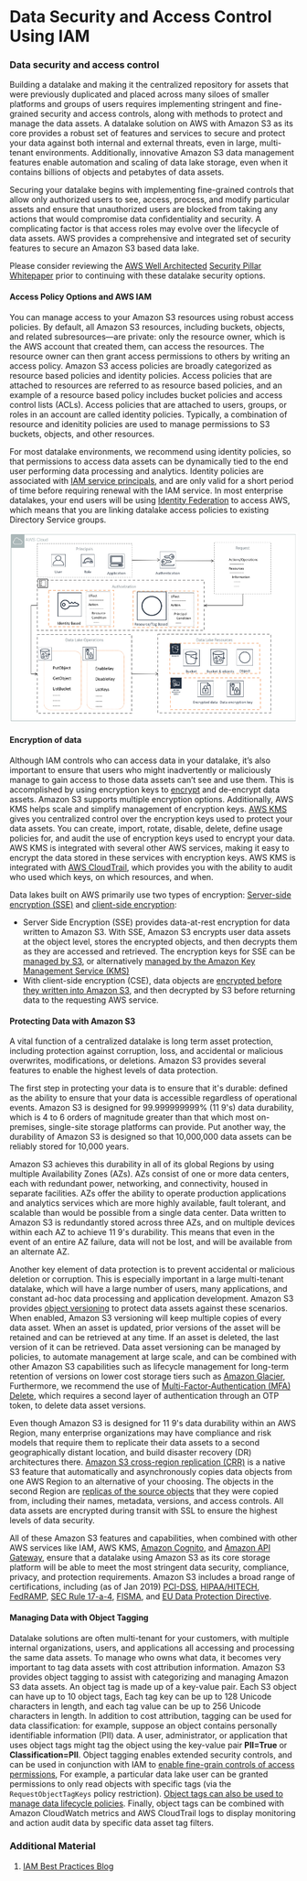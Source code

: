 # Data Security and Access Control Using IAM

### Data security and access control

Building a datalake and making it the centralized repository for assets that were previously duplicated and placed across many siloes of smaller platforms and groups of users requires implementing stringent and fine-grained security and access controls, along with methods to protect and manage the data assets. A datalake solution on AWS with Amazon S3 as its core provides a robust set of features and services to secure and protect your data against both internal and external threats, even in large, multi-tenant environments. Additionally, innovative Amazon S3 data management features enable automation and scaling of data lake storage, even when it contains billions of objects and petabytes of data assets.

Securing your datalake begins with implementing fine-grained controls that allow only authorized users to see, access, process, and modify particular assets and ensure that unauthorized users are blocked from taking any actions that would compromise data confidentiality and security. A complicating factor is that access roles may evolve over the lifecycle of data assets. AWS provides a comprehensive and integrated set of security features to secure an Amazon S3 based data lake.

Please consider reviewing the [AWS Well Architected](https://aws.amazon.com/architecture/well-architected/) [Security Pillar Whitepaper](https://d1.awsstatic.com/whitepapers/architecture/AWS-Security-Pillar.pdf) prior to continuing with these datalake security options.

#### Access Policy Options and AWS IAM

You can manage access to your Amazon S3 resources using robust access policies. By default, all Amazon S3 resources, including buckets, objects, and related subresources—are private: only the resource owner, which is the AWS account that created them, can access the resources. The resource owner can then grant access permissions to others by writing an access policy. Amazon S3 access policies are broadly categorized as resource based policies and identity policies. Access policies that are attached to resources are referred to as resource based policies, and an example of a resource based policy includes bucket policies and access control lists \(ACLs\). Access policies that are attached to users, groups, or roles in an account are called identity policies. Typically, a combination of resource and idenitity policies are used to manage permissions to S3 buckets, objects, and other resources.

For most datalake environments, we recommend using identity policies, so that permissions to access data assets can be dynamically tied to the end user performing data processing and analytics. Identity policies are associated with [IAM service principals](https://docs.aws.amazon.com/IAM/latest/UserGuide/reference_policies_elements_principal.html), and are only valid for a short period of time before requiring renewal with the IAM service. In most enterprise datalakes, your end users will be using [Identity Federation](https://aws.amazon.com/identity/federation) to access AWS, which means that you are linking datalake access policies to existing Directory Service groups.

![Access Control Using IAM](../.gitbook/assets/image%20%282%29.png)

#### Encryption of data

Although IAM controls who can access data in your datalake, it’s also important to ensure that users who might inadvertently or maliciously manage to gain access to those data assets can’t see and use them. This is accomplished by using encryption keys to [encrypt](https://en.wikipedia.org/wiki/Encryption) and de-encrypt data assets. Amazon S3 supports multiple encryption options. Additionally, AWS KMS helps scale and simplify management of encryption keys. [AWS KMS](https://aws.amazon.com/kms/) gives you centralized control over the encryption keys used to protect your data assets. You can create, import, rotate, disable, delete, define usage policies for, and audit the use of encryption keys used to encrypt your data. AWS KMS is integrated with several other AWS services, making it easy to encrypt the data stored in these services with encryption keys. AWS KMS is integrated with [AWS CloudTrail](https://aws.amazon.com/cloudtrail/), which provides you with the ability to audit who used which keys, on which resources, and when.

Data lakes built on AWS primarily use two types of encryption: [Server-side encryption \(SSE\)](https://docs.aws.amazon.com/AmazonS3/latest/dev/UsingServerSideEncryption.html) and [client-side encryption](https://docs.aws.amazon.com/AmazonS3/latest/dev/UsingClientSideEncryption.html):

* Server Side Encryption \(SSE\) provides data-at-rest encryption for data written to Amazon S3. With SSE, Amazon S3 encrypts user data assets at the object level, stores the encrypted objects, and then decrypts them as they are accessed and retrieved. The encryption keys for SSE can be [managed by S3](https://docs.aws.amazon.com/AmazonS3/latest/dev/UsingServerSideEncryption.html), or alternatively [managed by the Amazon Key Management Service \(KMS\)](https://docs.aws.amazon.com/AmazonS3/latest/dev/UsingKMSEncryption.html)
* With client-side encryption \(CSE\), data objects are [encrypted before they written into Amazon S3](https://docs.aws.amazon.com/AmazonS3/latest/dev/ServerSideEncryptionCustomerKeys.html), and then decrypted by S3 before returning data to the requesting AWS service.

#### Protecting Data with Amazon S3

A vital function of a centralized datalake is long term asset protection, including protection against corruption, loss, and accidental or malicious overwrites, modifications, or deletions. Amazon S3 provides several features to enable the highest levels of data protection.

The first step in protecting your data is to ensure that it's durable: defined as the ability to ensure that your data is accessible regardless of operational events. Amazon S3 is designed for 99.999999999% \(11 9's\) data durability, which is 4 to 6 orders of magnitude greater than that which most on-premises, single-site storage platforms can provide. Put another way, the durability of Amazon S3 is designed so that 10,000,000 data assets can be reliably stored for 10,000 years.

Amazon S3 achieves this durability in all of its global Regions by using multiple Availability Zones \(AZs\). AZs consist of one or more data centers, each with redundant power, networking, and connectivity, housed in separate facilities. AZs offer the ability to operate production applications and analytics services which are more highly available, fault tolerant, and scalable than would be possible from a single data center. Data written to Amazon S3 is redundantly stored across three AZs, and on multiple devices within each AZ to achieve 11 9's durability. This means that even in the event of an entire AZ failure, data will not be lost, and will be available from an alternate AZ.

Another key element of data protection is to prevent accidental or malicious deletion or corruption. This is especially important in a large multi-tenant datalake, which will have a large number of users, many applications, and constant ad-hoc data processing and application development. Amazon S3 provides [object versioning](https://docs.aws.amazon.com/AmazonS3/latest/dev/ObjectVersioning.html) to protect data assets against these scenarios. When enabled, Amazon S3 versioning will keep multiple copies of every data asset. When an asset is updated, prior versions of the asset will be retained and can be retrieved at any time. If an asset is deleted, the last version of it can be retrieved. Data asset versioning can be managed by policies, to automate management at large scale, and can be combined with other Amazon S3 capabilities such as lifecycle management for long-term retention of versions on lower cost storage tiers such as [Amazon Glacier](https://aws.amazon.com/glacier), Furthermore, we recommend the use of [Multi-Factor-Authentication \(MFA\) Delete](https://docs.aws.amazon.com/AmazonS3/latest/dev/UsingMFADelete.html), which requires a second layer of authentication through an OTP token, to delete data asset versions.

Even though Amazon S3 is designed for 11 9's data durability within an AWS Region, many enterprise organizations may have compliance and risk models that require them to replicate their data assets to a second geographically distant location, and build disaster recovery \(DR\) architectures there. [Amazon S3 cross-region replication \(CRR\)](https://docs.aws.amazon.com/AmazonS3/latest/dev/crr.html) is a native S3 feature that automatically and asynchronously copies data objects from one AWS Region to an alternative of your choosing. The objects in the second Region are [replicas of the source objects](https://docs.aws.amazon.com/AmazonS3/latest/dev/crr-what-is-isnot-replicated.html) that they were copied from, including their names, metadata, versions, and access controls. All data assets are encrypted during transit with SSL to ensure the highest levels of data security.

All of these Amazon S3 features and capabilities, when combined with other AWS services like IAM, AWS KMS, [Amazon Cognito](https://aws.amazon.com/cognito/), and [Amazon API Gateway](https://aws.amazon.com/api-gateway/), ensure that a datalake using Amazon S3 as its core storage platform will be able to meet the most stringent data security, compliance, privacy, and protection requirements. Amazon S3 includes a broad range of certifications, including \(as of Jan 2019\) [PCI-DSS](https://en.wikipedia.org/wiki/Payment_Card_Industry_Data_Security_Standard), [HIPAA/HITECH](https://en.wikipedia.org/wiki/Health_Information_Technology_for_Economic_and_Clinical_Health_Act), [FedRAMP](https://en.wikipedia.org/wiki/FedRAMP), [SEC Rule 17-a-4](https://en.wikipedia.org/wiki/SEC_Rule_17a-4), [FISMA](https://en.wikipedia.org/wiki/Federal_Information_Security_Management_Act_of_2002), and [EU Data Protection Directive](https://en.wikipedia.org/wiki/Data_Protection_Directive).

#### Managing Data with Object Tagging

Datalake solutions are often multi-tenant for your customers, with multiple internal organizations, users, and applications all accessing and processing the same data assets. To manage who owns what data, it becomes very important to tag data assets with cost attribution information. Amazon S3 provides object tagging to assist with categorizing and managing Amazon S3 data assets. An object tag is made up of a key-value pair. Each S3 object can have up to 10 object tags, Each tag key can be up to 128 Unicode characters in length, and each tag value can be up to 256 Unicode characters in length. In addition to cost attribution, tagging can be used for data classification: for example, suppose an object contains personally identifiable information \(PII\) data. A user, administrator, or application that uses object tags might tag the object using the key-value pair **PII=True** or **Classification=PII**. Object tagging enables extended security controls, and can be used in conjunction with IAM to [enable fine-grain controls of access permissions](https://docs.aws.amazon.com/AmazonS3/latest/dev/amazon-s3-policy-keys.html#object-keys-in-amazon-s3-policies), For example, a particular data lake user can be granted permissions to only read objects with specific tags \(via the `RequestObjectTagKeys` policy restriction\). [Object tags can also be used to manage data lifecycle policies](https://docs.aws.amazon.com/AmazonS3/latest/dev/lifecycle-configuration-examples.html#lifecycle-config-ex1). Finally, object tags can be combined with Amazon CloudWatch metrics and AWS CloudTrail logs to display monitoring and action audit data by specific data asset tag filters.

### Additional Material

1. [IAM Best Practices Blog](https://aws.amazon.com/blogs/security/adhere-to-iam-best-practices-in-2016/)

